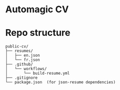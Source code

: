 # Automagic CV


# Repo structure

```text
public-cv/
├── resumes/
│   ├── en.json
│   └── fr.json
├── .github/
│   └── workflows/
│       └── build-resume.yml
├── .gitignore
└── package.json  (for json-resume dependencies)
```